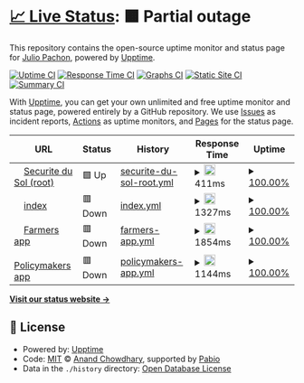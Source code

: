 # [📈 Live Status](https://ferrojulio.github.io/upptime): <!--live status--> **🟧 Partial outage**

This repository contains the open-source uptime monitor and status page for [Julio Pachon](https://ferrojulio.github.io/upptime), powered by [Upptime](https://github.com/upptime/upptime).

[![Uptime CI](https://github.com/ferrojulio/upptime/workflows/Uptime%20CI/badge.svg)](https://github.com/ferrojulio/upptime/actions?query=workflow%3A%22Uptime+CI%22)
[![Response Time CI](https://github.com/ferrojulio/upptime/workflows/Response%20Time%20CI/badge.svg)](https://github.com/ferrojulio/upptime/actions?query=workflow%3A%22Response+Time+CI%22)
[![Graphs CI](https://github.com/ferrojulio/upptime/workflows/Graphs%20CI/badge.svg)](https://github.com/ferrojulio/upptime/actions?query=workflow%3A%22Graphs+CI%22)
[![Static Site CI](https://github.com/ferrojulio/upptime/workflows/Static%20Site%20CI/badge.svg)](https://github.com/ferrojulio/upptime/actions?query=workflow%3A%22Static+Site+CI%22)
[![Summary CI](https://github.com/ferrojulio/upptime/workflows/Summary%20CI/badge.svg)](https://github.com/ferrojulio/upptime/actions?query=workflow%3A%22Summary+CI%22)

With [Upptime](https://upptime.js.org), you can get your own unlimited and free uptime monitor and status page, powered entirely by a GitHub repository. We use [Issues](https://github.com/ferrojulio/upptime/issues) as incident reports, [Actions](https://github.com/ferrojulio/upptime/actions) as uptime monitors, and [Pages](https://ferrojulio.github.io/upptime) for the status page.

<!--start: status pages-->
<!-- This summary is generated by Upptime (https://github.com/upptime/upptime) -->
<!-- Do not edit this manually, your changes will be overwritten -->
<!-- prettier-ignore -->
| URL | Status | History | Response Time | Uptime |
| --- | ------ | ------- | ------------- | ------ |
| <img alt="" src="https://icons.duckduckgo.com/ip3/securite-du-sol.com.ico" height="13"> [Securite du Sol (root)](https://securite-du-sol.com/) | 🟩 Up | [securite-du-sol-root.yml](https://github.com/ferrojulio/upptime/commits/HEAD/history/securite-du-sol-root.yml) | <details><summary><img alt="Response time graph" src="./graphs/securite-du-sol-root/response-time-week.png" height="20"> 411ms</summary><br><a href="https://ferrojulio.github.io/upptime/history/securite-du-sol-root"><img alt="Response time 411" src="https://img.shields.io/endpoint?url=https%3A%2F%2Fraw.githubusercontent.com%2Fferrojulio%2Fupptime%2FHEAD%2Fapi%2Fsecurite-du-sol-root%2Fresponse-time.json"></a><br><a href="https://ferrojulio.github.io/upptime/history/securite-du-sol-root"><img alt="24-hour response time 397" src="https://img.shields.io/endpoint?url=https%3A%2F%2Fraw.githubusercontent.com%2Fferrojulio%2Fupptime%2FHEAD%2Fapi%2Fsecurite-du-sol-root%2Fresponse-time-day.json"></a><br><a href="https://ferrojulio.github.io/upptime/history/securite-du-sol-root"><img alt="7-day response time 411" src="https://img.shields.io/endpoint?url=https%3A%2F%2Fraw.githubusercontent.com%2Fferrojulio%2Fupptime%2FHEAD%2Fapi%2Fsecurite-du-sol-root%2Fresponse-time-week.json"></a><br><a href="https://ferrojulio.github.io/upptime/history/securite-du-sol-root"><img alt="30-day response time 411" src="https://img.shields.io/endpoint?url=https%3A%2F%2Fraw.githubusercontent.com%2Fferrojulio%2Fupptime%2FHEAD%2Fapi%2Fsecurite-du-sol-root%2Fresponse-time-month.json"></a><br><a href="https://ferrojulio.github.io/upptime/history/securite-du-sol-root"><img alt="1-year response time 411" src="https://img.shields.io/endpoint?url=https%3A%2F%2Fraw.githubusercontent.com%2Fferrojulio%2Fupptime%2FHEAD%2Fapi%2Fsecurite-du-sol-root%2Fresponse-time-year.json"></a></details> | <details><summary><a href="https://ferrojulio.github.io/upptime/history/securite-du-sol-root">100.00%</a></summary><a href="https://ferrojulio.github.io/upptime/history/securite-du-sol-root"><img alt="All-time uptime 100.00%" src="https://img.shields.io/endpoint?url=https%3A%2F%2Fraw.githubusercontent.com%2Fferrojulio%2Fupptime%2FHEAD%2Fapi%2Fsecurite-du-sol-root%2Fuptime.json"></a><br><a href="https://ferrojulio.github.io/upptime/history/securite-du-sol-root"><img alt="24-hour uptime 100.00%" src="https://img.shields.io/endpoint?url=https%3A%2F%2Fraw.githubusercontent.com%2Fferrojulio%2Fupptime%2FHEAD%2Fapi%2Fsecurite-du-sol-root%2Fuptime-day.json"></a><br><a href="https://ferrojulio.github.io/upptime/history/securite-du-sol-root"><img alt="7-day uptime 100.00%" src="https://img.shields.io/endpoint?url=https%3A%2F%2Fraw.githubusercontent.com%2Fferrojulio%2Fupptime%2FHEAD%2Fapi%2Fsecurite-du-sol-root%2Fuptime-week.json"></a><br><a href="https://ferrojulio.github.io/upptime/history/securite-du-sol-root"><img alt="30-day uptime 100.00%" src="https://img.shields.io/endpoint?url=https%3A%2F%2Fraw.githubusercontent.com%2Fferrojulio%2Fupptime%2FHEAD%2Fapi%2Fsecurite-du-sol-root%2Fuptime-month.json"></a><br><a href="https://ferrojulio.github.io/upptime/history/securite-du-sol-root"><img alt="1-year uptime 100.00%" src="https://img.shields.io/endpoint?url=https%3A%2F%2Fraw.githubusercontent.com%2Fferrojulio%2Fupptime%2FHEAD%2Fapi%2Fsecurite-du-sol-root%2Fuptime-year.json"></a></details>
| <img alt="" src="https://icons.duckduckgo.com/ip3/www.securite-du-sol.com.ico" height="13"> [index](https://www.securite-du-sol.com/index/) | 🟥 Down | [index.yml](https://github.com/ferrojulio/upptime/commits/HEAD/history/index.yml) | <details><summary><img alt="Response time graph" src="./graphs/index/response-time-week.png" height="20"> 1327ms</summary><br><a href="https://ferrojulio.github.io/upptime/history/index"><img alt="Response time 1327" src="https://img.shields.io/endpoint?url=https%3A%2F%2Fraw.githubusercontent.com%2Fferrojulio%2Fupptime%2FHEAD%2Fapi%2Findex%2Fresponse-time.json"></a><br><a href="https://ferrojulio.github.io/upptime/history/index"><img alt="24-hour response time 984" src="https://img.shields.io/endpoint?url=https%3A%2F%2Fraw.githubusercontent.com%2Fferrojulio%2Fupptime%2FHEAD%2Fapi%2Findex%2Fresponse-time-day.json"></a><br><a href="https://ferrojulio.github.io/upptime/history/index"><img alt="7-day response time 1327" src="https://img.shields.io/endpoint?url=https%3A%2F%2Fraw.githubusercontent.com%2Fferrojulio%2Fupptime%2FHEAD%2Fapi%2Findex%2Fresponse-time-week.json"></a><br><a href="https://ferrojulio.github.io/upptime/history/index"><img alt="30-day response time 1327" src="https://img.shields.io/endpoint?url=https%3A%2F%2Fraw.githubusercontent.com%2Fferrojulio%2Fupptime%2FHEAD%2Fapi%2Findex%2Fresponse-time-month.json"></a><br><a href="https://ferrojulio.github.io/upptime/history/index"><img alt="1-year response time 1327" src="https://img.shields.io/endpoint?url=https%3A%2F%2Fraw.githubusercontent.com%2Fferrojulio%2Fupptime%2FHEAD%2Fapi%2Findex%2Fresponse-time-year.json"></a></details> | <details><summary><a href="https://ferrojulio.github.io/upptime/history/index">100.00%</a></summary><a href="https://ferrojulio.github.io/upptime/history/index"><img alt="All-time uptime 100.00%" src="https://img.shields.io/endpoint?url=https%3A%2F%2Fraw.githubusercontent.com%2Fferrojulio%2Fupptime%2FHEAD%2Fapi%2Findex%2Fuptime.json"></a><br><a href="https://ferrojulio.github.io/upptime/history/index"><img alt="24-hour uptime 100.00%" src="https://img.shields.io/endpoint?url=https%3A%2F%2Fraw.githubusercontent.com%2Fferrojulio%2Fupptime%2FHEAD%2Fapi%2Findex%2Fuptime-day.json"></a><br><a href="https://ferrojulio.github.io/upptime/history/index"><img alt="7-day uptime 100.00%" src="https://img.shields.io/endpoint?url=https%3A%2F%2Fraw.githubusercontent.com%2Fferrojulio%2Fupptime%2FHEAD%2Fapi%2Findex%2Fuptime-week.json"></a><br><a href="https://ferrojulio.github.io/upptime/history/index"><img alt="30-day uptime 100.00%" src="https://img.shields.io/endpoint?url=https%3A%2F%2Fraw.githubusercontent.com%2Fferrojulio%2Fupptime%2FHEAD%2Fapi%2Findex%2Fuptime-month.json"></a><br><a href="https://ferrojulio.github.io/upptime/history/index"><img alt="1-year uptime 100.00%" src="https://img.shields.io/endpoint?url=https%3A%2F%2Fraw.githubusercontent.com%2Fferrojulio%2Fupptime%2FHEAD%2Fapi%2Findex%2Fuptime-year.json"></a></details>
| <img alt="" src="https://icons.duckduckgo.com/ip3/securite-du-sol.com.ico" height="13"> [Farmers app](https://securite-du-sol.com/farmers/) | 🟥 Down | [farmers-app.yml](https://github.com/ferrojulio/upptime/commits/HEAD/history/farmers-app.yml) | <details><summary><img alt="Response time graph" src="./graphs/farmers-app/response-time-week.png" height="20"> 1854ms</summary><br><a href="https://ferrojulio.github.io/upptime/history/farmers-app"><img alt="Response time 1854" src="https://img.shields.io/endpoint?url=https%3A%2F%2Fraw.githubusercontent.com%2Fferrojulio%2Fupptime%2FHEAD%2Fapi%2Ffarmers-app%2Fresponse-time.json"></a><br><a href="https://ferrojulio.github.io/upptime/history/farmers-app"><img alt="24-hour response time 1473" src="https://img.shields.io/endpoint?url=https%3A%2F%2Fraw.githubusercontent.com%2Fferrojulio%2Fupptime%2FHEAD%2Fapi%2Ffarmers-app%2Fresponse-time-day.json"></a><br><a href="https://ferrojulio.github.io/upptime/history/farmers-app"><img alt="7-day response time 1854" src="https://img.shields.io/endpoint?url=https%3A%2F%2Fraw.githubusercontent.com%2Fferrojulio%2Fupptime%2FHEAD%2Fapi%2Ffarmers-app%2Fresponse-time-week.json"></a><br><a href="https://ferrojulio.github.io/upptime/history/farmers-app"><img alt="30-day response time 1854" src="https://img.shields.io/endpoint?url=https%3A%2F%2Fraw.githubusercontent.com%2Fferrojulio%2Fupptime%2FHEAD%2Fapi%2Ffarmers-app%2Fresponse-time-month.json"></a><br><a href="https://ferrojulio.github.io/upptime/history/farmers-app"><img alt="1-year response time 1854" src="https://img.shields.io/endpoint?url=https%3A%2F%2Fraw.githubusercontent.com%2Fferrojulio%2Fupptime%2FHEAD%2Fapi%2Ffarmers-app%2Fresponse-time-year.json"></a></details> | <details><summary><a href="https://ferrojulio.github.io/upptime/history/farmers-app">100.00%</a></summary><a href="https://ferrojulio.github.io/upptime/history/farmers-app"><img alt="All-time uptime 100.00%" src="https://img.shields.io/endpoint?url=https%3A%2F%2Fraw.githubusercontent.com%2Fferrojulio%2Fupptime%2FHEAD%2Fapi%2Ffarmers-app%2Fuptime.json"></a><br><a href="https://ferrojulio.github.io/upptime/history/farmers-app"><img alt="24-hour uptime 100.00%" src="https://img.shields.io/endpoint?url=https%3A%2F%2Fraw.githubusercontent.com%2Fferrojulio%2Fupptime%2FHEAD%2Fapi%2Ffarmers-app%2Fuptime-day.json"></a><br><a href="https://ferrojulio.github.io/upptime/history/farmers-app"><img alt="7-day uptime 100.00%" src="https://img.shields.io/endpoint?url=https%3A%2F%2Fraw.githubusercontent.com%2Fferrojulio%2Fupptime%2FHEAD%2Fapi%2Ffarmers-app%2Fuptime-week.json"></a><br><a href="https://ferrojulio.github.io/upptime/history/farmers-app"><img alt="30-day uptime 100.00%" src="https://img.shields.io/endpoint?url=https%3A%2F%2Fraw.githubusercontent.com%2Fferrojulio%2Fupptime%2FHEAD%2Fapi%2Ffarmers-app%2Fuptime-month.json"></a><br><a href="https://ferrojulio.github.io/upptime/history/farmers-app"><img alt="1-year uptime 100.00%" src="https://img.shields.io/endpoint?url=https%3A%2F%2Fraw.githubusercontent.com%2Fferrojulio%2Fupptime%2FHEAD%2Fapi%2Ffarmers-app%2Fuptime-year.json"></a></details>
| <img alt="" src="https://icons.duckduckgo.com/ip3/securite-du-sol.com.ico" height="13"> [Policymakers app](https://securite-du-sol.com/policymakers/) | 🟥 Down | [policymakers-app.yml](https://github.com/ferrojulio/upptime/commits/HEAD/history/policymakers-app.yml) | <details><summary><img alt="Response time graph" src="./graphs/policymakers-app/response-time-week.png" height="20"> 1144ms</summary><br><a href="https://ferrojulio.github.io/upptime/history/policymakers-app"><img alt="Response time 1144" src="https://img.shields.io/endpoint?url=https%3A%2F%2Fraw.githubusercontent.com%2Fferrojulio%2Fupptime%2FHEAD%2Fapi%2Fpolicymakers-app%2Fresponse-time.json"></a><br><a href="https://ferrojulio.github.io/upptime/history/policymakers-app"><img alt="24-hour response time 1534" src="https://img.shields.io/endpoint?url=https%3A%2F%2Fraw.githubusercontent.com%2Fferrojulio%2Fupptime%2FHEAD%2Fapi%2Fpolicymakers-app%2Fresponse-time-day.json"></a><br><a href="https://ferrojulio.github.io/upptime/history/policymakers-app"><img alt="7-day response time 1144" src="https://img.shields.io/endpoint?url=https%3A%2F%2Fraw.githubusercontent.com%2Fferrojulio%2Fupptime%2FHEAD%2Fapi%2Fpolicymakers-app%2Fresponse-time-week.json"></a><br><a href="https://ferrojulio.github.io/upptime/history/policymakers-app"><img alt="30-day response time 1144" src="https://img.shields.io/endpoint?url=https%3A%2F%2Fraw.githubusercontent.com%2Fferrojulio%2Fupptime%2FHEAD%2Fapi%2Fpolicymakers-app%2Fresponse-time-month.json"></a><br><a href="https://ferrojulio.github.io/upptime/history/policymakers-app"><img alt="1-year response time 1144" src="https://img.shields.io/endpoint?url=https%3A%2F%2Fraw.githubusercontent.com%2Fferrojulio%2Fupptime%2FHEAD%2Fapi%2Fpolicymakers-app%2Fresponse-time-year.json"></a></details> | <details><summary><a href="https://ferrojulio.github.io/upptime/history/policymakers-app">100.00%</a></summary><a href="https://ferrojulio.github.io/upptime/history/policymakers-app"><img alt="All-time uptime 100.00%" src="https://img.shields.io/endpoint?url=https%3A%2F%2Fraw.githubusercontent.com%2Fferrojulio%2Fupptime%2FHEAD%2Fapi%2Fpolicymakers-app%2Fuptime.json"></a><br><a href="https://ferrojulio.github.io/upptime/history/policymakers-app"><img alt="24-hour uptime 100.00%" src="https://img.shields.io/endpoint?url=https%3A%2F%2Fraw.githubusercontent.com%2Fferrojulio%2Fupptime%2FHEAD%2Fapi%2Fpolicymakers-app%2Fuptime-day.json"></a><br><a href="https://ferrojulio.github.io/upptime/history/policymakers-app"><img alt="7-day uptime 100.00%" src="https://img.shields.io/endpoint?url=https%3A%2F%2Fraw.githubusercontent.com%2Fferrojulio%2Fupptime%2FHEAD%2Fapi%2Fpolicymakers-app%2Fuptime-week.json"></a><br><a href="https://ferrojulio.github.io/upptime/history/policymakers-app"><img alt="30-day uptime 100.00%" src="https://img.shields.io/endpoint?url=https%3A%2F%2Fraw.githubusercontent.com%2Fferrojulio%2Fupptime%2FHEAD%2Fapi%2Fpolicymakers-app%2Fuptime-month.json"></a><br><a href="https://ferrojulio.github.io/upptime/history/policymakers-app"><img alt="1-year uptime 100.00%" src="https://img.shields.io/endpoint?url=https%3A%2F%2Fraw.githubusercontent.com%2Fferrojulio%2Fupptime%2FHEAD%2Fapi%2Fpolicymakers-app%2Fuptime-year.json"></a></details>

<!--end: status pages-->

[**Visit our status website →**](https://ferrojulio.github.io/upptime)

## 📄 License

- Powered by: [Upptime](https://github.com/upptime/upptime)
- Code: [MIT](./LICENSE) © [Anand Chowdhary](https://anandchowdhary.com), supported by [Pabio](https://pabio.com)
- Data in the `./history` directory: [Open Database License](https://opendatacommons.org/licenses/odbl/1-0/)
